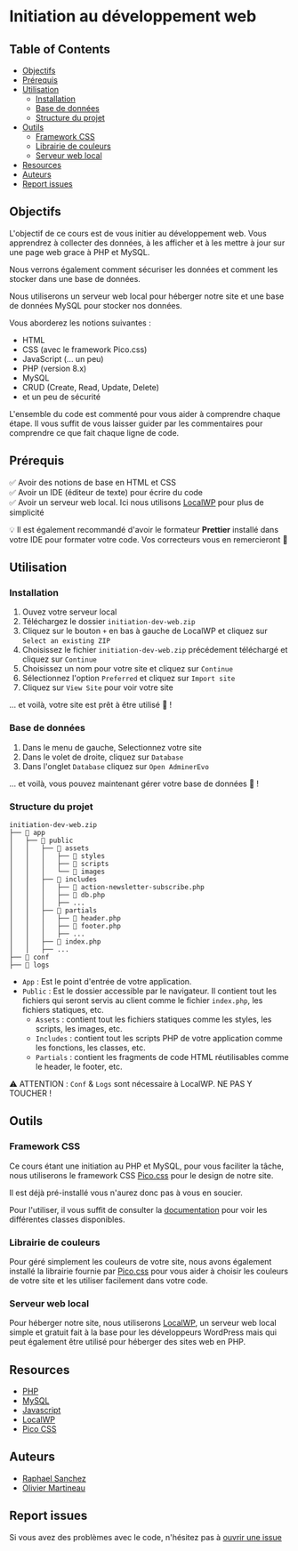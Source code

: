 # Initiation au développement web

## Table of Contents

- [Objectifs](#objectifs)
- [Prérequis](#prérequis)
- [Utilisation](#utilisation)
  - [Installation](#installation)
  - [Base de données](#base-de-données)
  - [Structure du projet](#structure-du-projet)
- [Outils](#outils)
  - [Framework CSS](#framework-css)
  - [Librairie de couleurs](#librairie-de-couleurs)
  - [Serveur web local](#serveur-web-local)
- [Resources](#resources)
- [Auteurs](#auteurs)
- [Report issues](#report-issues)

## Objectifs

L'objectif de ce cours est de vous initier au développement web.
Vous apprendrez à collecter des données, à les afficher et à les mettre à jour sur une page web grace à PHP et MySQL.

Nous verrons également comment sécuriser les données et comment les stocker dans une base de données.

Nous utiliserons un serveur web local pour héberger notre site et une base de données MySQL pour stocker nos données.

Vous aborderez les notions suivantes :

- HTML
- CSS (avec le framework Pico.css)
- JavaScript (... un peu)
- PHP (version 8.x)
- MySQL
- CRUD (Create, Read, Update, Delete)
- et un peu de sécurité

L'ensemble du code est commenté pour vous aider à comprendre chaque étape.
Il vous suffit de vous laisser guider par les commentaires pour comprendre ce que fait chaque ligne de code.

## Prérequis

✅ Avoir des notions de base en HTML et CSS  
✅ Avoir un IDE (éditeur de texte) pour écrire du code  
✅ Avoir un serveur web local. Ici nous utilisons [LocalWP](https://localwp.com/) pour plus de simplicité

💡 Il est également recommandé d'avoir le formateur **Prettier** installé dans votre IDE pour formater votre code. Vos correcteurs vous en remercieront 🙏

## Utilisation

### Installation

1. Ouvez votre serveur local
2. Téléchargez le dossier `initiation-dev-web.zip`
3. Cliquez sur le bouton `+` en bas à gauche de LocalWP et cliquez sur `Select an existing ZIP`
4. Choisissez le fichier `initiation-dev-web.zip` précédement téléchargé et cliquez sur `Continue`
5. Choisissez un nom pour votre site et cliquez sur `Continue`
6. Sélectionnez l'option `Preferred` et cliquez sur `Import site`
7. Cliquez sur `View Site` pour voir votre site

... et voilà, votre site est prêt à être utilisé 🚀 !

### Base de données

1. Dans le menu de gauche, Selectionnez votre site
2. Dans le volet de droite, cliquez sur `Database`
3. Dans l'onglet `Database` cliquez sur `Open AdminerEvo`

... et voilà, vous pouvez maintenant gérer votre base de données 💪 !

### Structure du projet

```
initiation-dev-web.zip
├── 📁 app
│   ├── 📁 public
│   │   ├── 📁 assets
│   │   │   ├── 📁 styles
│   │   │   ├── 📁 scripts
│   │   │   └── 📁 images
│   │   ├── 📁 includes
│   │   │   ├── 📄 action-newsletter-subscribe.php
│   │   │   ├── 📄 db.php
│   │   │   ├── ...
│   │   ├── 📁 partials
│   │   │   ├── 📄 header.php
│   │   │   ├── 📄 footer.php
│   │   │   ├── ...
│   │   ├── 📄 index.php
│   │   ├── ...
├── 📁 conf
├── 📁 logs
```

- `App` : Est le point d'entrée de votre application.
- `Public` : Est le dossier accessible par le navigateur. Il contient tout les fichiers qui seront servis au client comme le fichier `index.php`, les fichiers statiques, etc.
  - `Assets` : contient tout les fichiers statiques comme les styles, les scripts, les images, etc.
  - `Includes` : contient tout les scripts PHP de votre application comme les fonctions, les classes, etc.
  - `Partials` : contient les fragments de code HTML réutilisables comme le header, le footer, etc.

⚠️ ATTENTION : `Conf` & `Logs` sont nécessaire à LocalWP. NE PAS Y TOUCHER !

## Outils

### Framework CSS

Ce cours étant une initiation au PHP et MySQL, pour vous faciliter la tâche, nous utiliserons le framework CSS [Pico.css](https://picocss.com/) pour le design de notre site.

Il est déjà pré-installé vous n'aurez donc pas à vous en soucier.

Pour l'utiliser, il vous suffit de consulter la [documentation](https://picocss.com/docs) pour voir les différentes classes disponibles.

### Librairie de couleurs

Pour géré simplement les couleurs de votre site, nous avons également installé la librairie fournie par [Pico.css](https://picocss.com/docs/colors) pour vous aider à choisir les couleurs de votre site et les utiliser facilement dans votre code.

### Serveur web local

Pour héberger notre site, nous utiliserons [LocalWP](https://localwp.com/), un serveur web local simple et gratuit fait à la base pour les développeurs WordPress mais qui peut également être utilisé pour héberger des sites web en PHP.

## Resources

- [PHP](https://www.php.net/)
- [MySQL](https://www.mysql.com/)
- [Javascript](https://developer.mozilla.org/fr/docs/Web/JavaScript)
- [LocalWP](https://localwp.com/help-docs/)
- [Pico CSS](https://picocss.com/docs)

## Auteurs

- [Raphael Sanchez](https://www.linkedin.com/in/raphael-sanchez-design/)
- [Olivier Martineau](https://www.linkedin.com/in/omartineau/)

## Report issues

Si vous avez des problèmes avec le code, n'hésitez pas à [ouvrir une issue](https://github.com/raphaelsanchez/nws-initiation-php-mysql/issues/new)
